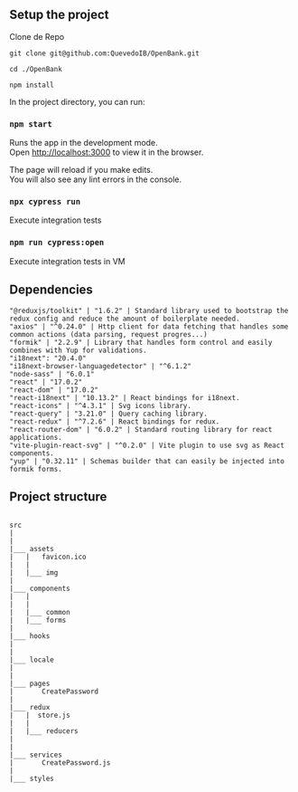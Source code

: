 ## Setup the project

Clone de Repo

```
git clone git@github.com:QuevedoIB/OpenBank.git

cd ./OpenBank

npm install

```

In the project directory, you can run:

### `npm start`

Runs the app in the development mode.<br>
Open [http://localhost:3000](http://localhost:3000) to view it in the browser.

The page will reload if you make edits.<br>
You will also see any lint errors in the console.

### `npx cypress run`

Execute integration tests

### `npm run cypress:open`

Execute integration tests in VM

## Dependencies

    "@reduxjs/toolkit" | "1.6.2" | Standard library used to bootstrap the redux config and reduce the amount of boilerplate needed.
    "axios" | "^0.24.0" | Http client for data fetching that handles some common actions (data parsing, request progres...)
    "formik" | "2.2.9" | Library that handles form control and easily combines with Yup for validations.
    "i18next": "20.4.0"
    "i18next-browser-languagedetector" | "^6.1.2"
    "node-sass" | "6.0.1"
    "react" | "17.0.2"
    "react-dom" | "17.0.2"
    "react-i18next" | "10.13.2" | React bindings for i18next.
    "react-icons" | "^4.3.1" | Svg icons library.
    "react-query" | "3.21.0" | Query caching library.
    "react-redux" | "^7.2.6" | React bindings for redux.
    "react-router-dom" | "6.0.2" | Standard routing library for react applications.
    "vite-plugin-react-svg" | "^0.2.0" | Vite plugin to use svg as React components.
    "yup" | "0.32.11" | Schemas builder that can easily be injected into formik forms.

## Project structure

```

src
|
|
|___ assets
|   |   favicon.ico
|   |
|   |___ img
|
|___ components
|   |
|   |
|   |___ common
|   |___ forms
|
|___ hooks
|
|
|___ locale
|
|
|___ pages
|       CreatePassword
|
|___ redux
|   |  store.js
|   |
|   |___ reducers
|
|
|___ services
|       CreatePassword.js
|
|___ styles

```
